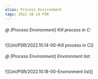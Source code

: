 ```yaml
---
alias: Process Environment
tags: 2022-10-14 PSR
---
```


###### @ [Process Environment] Kill process in C:
![[Uni/PSR/2022.10.14-00-Kill process in C]]

###### @ [Process Environment] Environment list:
![[Uni/PSR/2022.10.18-00-Environment list]]